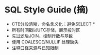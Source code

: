 # SQL Style Guide (摘)

- CTE分段清晰，命名含义化；避免SELECT \*
- 所有时间戳以UTC存储，展示按时区
- 先过滤后JOIN，控制行数与基数
- 使用 COALESCE/NULLIF 处理缺失
- 注释口径来源与已知限制
